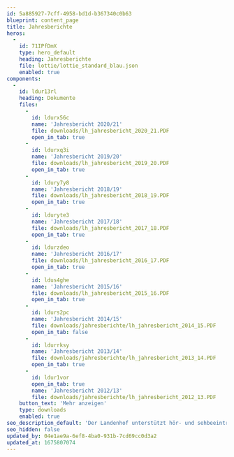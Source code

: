 ```yaml
---
id: 5a885927-7cff-4958-bd1d-b367340c0b63
blueprint: content_page
title: Jahresberichte
heros:
  -
    id: 71IPfDmX
    type: hero_default
    heading: Jahresberichte
    file: lottie/lottie_standard_blau.json
    enabled: true
components:
  -
    id: ldur13rl
    heading: Dokumente
    files:
      -
        id: ldurx56c
        name: 'Jahresbericht 2020/21'
        file: downloads/lh_jahresbericht_2020_21.PDF
        open_in_tab: true
      -
        id: ldurxq3i
        name: 'Jahresbericht 2019/20'
        file: downloads/lh_jahresbericht_2019_20.PDF
        open_in_tab: true
      -
        id: ldury7y8
        name: 'Jahresbericht 2018/19'
        file: downloads/lh_jahresbericht_2018_19.PDF
        open_in_tab: true
      -
        id: lduryte3
        name: 'Jahresbericht 2017/18'
        file: downloads/lh_jahresbericht_2017_18.PDF
        open_in_tab: true
      -
        id: ldurzdeo
        name: 'Jahresbericht 2016/17'
        file: downloads/lh_jahresbericht_2016_17.PDF
        open_in_tab: true
      -
        id: ldus4ghe
        name: 'Jahresbericht 2015/16'
        file: downloads/lh_jahresbericht_2015_16.PDF
        open_in_tab: true
      -
        id: ldurs2pc
        name: 'Jahresbericht 2014/15'
        file: downloads/jahresberichte/lh_jahresbericht_2014_15.PDF
        open_in_tab: false
      -
        id: ldurrksy
        name: 'Jahresbericht 2013/14'
        file: downloads/jahresberichte/lh_jahresbericht_2013_14.PDF
        open_in_tab: true
      -
        id: ldur1vor
        open_in_tab: true
        name: 'Jahresbericht 2012/13'
        file: downloads/jahresberichte/lh_jahresbericht_2012_13.PDF
    button_text: 'Mehr anzeigen'
    type: downloads
    enabled: true
seo_description_default: 'Der Landenhof unterstützt hör- und sehbeeinträchtigte Kinder & Jugendliche in ihrem selbstbestimmten Leben durch Förderung ihrer Fähigkeiten & Entwicklung'
seo_hidden: false
updated_by: 04e1ae9a-6ef8-4ba0-931b-7cd69cc0d3a2
updated_at: 1675807074
---
```


